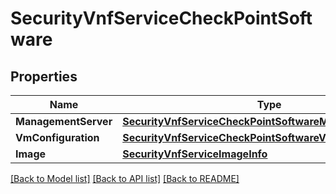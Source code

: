 # SecurityVnfServiceCheckPointSoftware

## Properties

Name | Type | Description | Notes
------------ | ------------- | ------------- | -------------
**ManagementServer** | [**SecurityVnfServiceCheckPointSoftwareManagementServer**](security_vnf_service_check_point_software_managementServer.md) |  | [optional] 
**VmConfiguration** | [**SecurityVnfServiceCheckPointSoftwareVmConfiguration**](security_vnf_service_check_point_software_vmConfiguration.md) |  | [optional] 
**Image** | [**SecurityVnfServiceImageInfo**](security_vnf_service_image_info.md) |  | [optional] 

[[Back to Model list]](../README.md#documentation-for-models) [[Back to API list]](../README.md#documentation-for-api-endpoints) [[Back to README]](../README.md)


